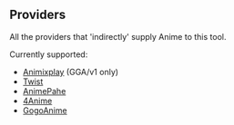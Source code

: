 Providers
---

All the providers that 'indirectly' supply Anime to this tool.

Currently supported:

- [Animixplay](https://www.animixplay.to/) (GGA/v1 only)
- [Twist](https://www.twist.moe/)
- [AnimePahe](https://www.animepahe.com/)
- [4Anime](https://4anime.to/)
- [GogoAnime](https://www1.gogoanime.ai/)